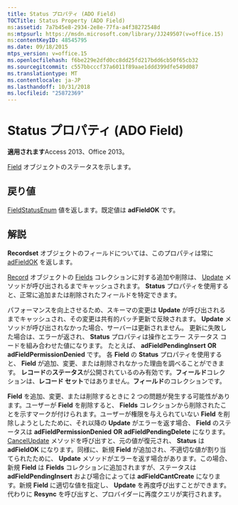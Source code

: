 ```yaml
---
title: Status プロパティ (ADO Field)
TOCTitle: Status Property (ADO Field)
ms:assetid: 7a7b45e8-2934-2e8e-77fa-a4f38272548d
ms:mtpsurl: https://msdn.microsoft.com/library/JJ249507(v=office.15)
ms:contentKeyID: 48545795
ms.date: 09/18/2015
mtps_version: v=office.15
ms.openlocfilehash: f6be229e2dfd0cc8dd25fd217bdd6cb50f65cb32
ms.sourcegitcommit: c557bbcccf37a6011f89aae1ddd399dfe549d087
ms.translationtype: MT
ms.contentlocale: ja-JP
ms.lasthandoff: 10/31/2018
ms.locfileid: "25872369"
---
```

# <a name="status-property-ado-field"></a>Status プロパティ (ADO Field)


**適用されます**Access 2013、Office 2013。

[Field](field-object-ado.md) オブジェクトのステータスを示します。

## <a name="return-value"></a>戻り値

[FieldStatusEnum](fieldstatusenum.md) 値を返します。既定値は **adFieldOK** です。

## <a name="remarks"></a>解説

**Recordset** オブジェクトのフィールドについては、このプロパティは常に [adFieldOK](recordset-object-ado.md) を返します。

[Record](fields-collection-ado.md) オブジェクトの [Fields](record-object-ado.md) コレクションに対する追加や削除は、 [Update](update-method-ado.md) メソッドが呼び出されるまでキャッシュされます。 **Status** プロパティを使用すると、正常に追加または削除されたフィールドを特定できます。

パフォーマンスを向上させるため、スキーマの変更は **Update** が呼び出されるまでキャッシュされ、その変更は共有的バッチ更新で反映されます。 **Update** メソッドが呼び出されなかった場合、サーバーは更新されません。 更新に失敗した場合は、エラーが返され、 **Status** プロパティは操作とエラー ステータス コードを組み合わせた値になります。 たとえば、 **adFieldPendingInsert** **OR** **adFieldPermissionDenied** です。 各 **Field** の **Status** プロパティを使用すると、 **Field** が追加、変更、または削除されなかった理由を調べることができます。 **レコード**の**ステータス**が公開されているのみ有効です。**フィールド**コレクションは、**レコード セット**ではありません。**フィールド**のコレクションです。

**Field** を追加、変更、または削除するときに 2 つの問題が発生する可能性があります。ユーザーが **Field** を削除すると、 **Fields** コレクションから削除されたことを示すマークが付けられます。ユーザーが権限を与えられていない **Field** を削除しようとしたために、それ以降の **Update** がエラーを返す場合、 **Field** のステータスは **adFieldPermissionDenied** **OR** **adFieldPendingDelete** になります。 [CancelUpdate](cancelupdate-method-ado.md) メソッドを呼び出すと、元の値が復元され、 **Status** は **adFieldOK** になります。同様に、新規 **Field** が追加され、不適切な値が割り当てられたために、 **Update** メソッドがエラーを返す場合があります。この場合、新規 **Field** は **Fields** コレクションに追加されますが、ステータスは **adFieldPendingInsert** および場合によっては **adFieldCantCreate** になります。新規 **Field** に適切な値を指定し、 **Update** を再度呼び出すことができます。代わりに **Resync** を呼び出すと、プロバイダーに再度クエリが実行されます。

